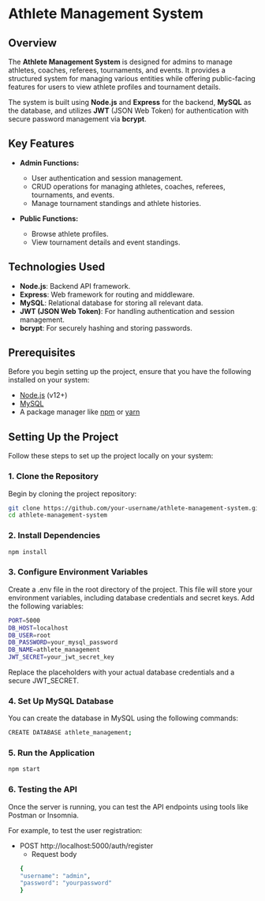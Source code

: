 # Athlete Management System

## Overview

The **Athlete Management System** is designed for admins to manage athletes, coaches, referees, tournaments, and events. It provides a structured system for managing various entities while offering public-facing features for users to view athlete profiles and tournament details.

The system is built using **Node.js** and **Express** for the backend, **MySQL** as the database, and utilizes **JWT** (JSON Web Token) for authentication with secure password management via **bcrypt**.

## Key Features

- **Admin Functions:**
  - User authentication and session management.
  - CRUD operations for managing athletes, coaches, referees, tournaments, and events.
  - Manage tournament standings and athlete histories.

- **Public Functions:**
  - Browse athlete profiles.
  - View tournament details and event standings.

## Technologies Used

- **Node.js**: Backend API framework.
- **Express**: Web framework for routing and middleware.
- **MySQL**: Relational database for storing all relevant data.
- **JWT (JSON Web Token)**: For handling authentication and session management.
- **bcrypt**: For securely hashing and storing passwords.

## Prerequisites

Before you begin setting up the project, ensure that you have the following installed on your system:

- [Node.js](https://nodejs.org/) (v12+)
- [MySQL](https://www.mysql.com/)
- A package manager like [npm](https://www.npmjs.com/) or [yarn](https://yarnpkg.com/)

## Setting Up the Project

Follow these steps to set up the project locally on your system:

### 1. Clone the Repository

Begin by cloning the project repository:

```bash
git clone https://github.com/your-username/athlete-management-system.git
cd athlete-management-system
```

### 2. Install Dependencies
```bash
npm install
```

### 3. Configure Environment Variables
Create a .env file in the root directory of the project. This file will store your environment variables, including database credentials and secret keys. Add the following variables:

```bash
PORT=5000
DB_HOST=localhost
DB_USER=root
DB_PASSWORD=your_mysql_password
DB_NAME=athlete_management
JWT_SECRET=your_jwt_secret_key
```

Replace the placeholders with your actual database credentials and a secure JWT_SECRET.


### 4. Set Up MySQL Database
You can create the database in MySQL using the following commands:

```bash
CREATE DATABASE athlete_management;
```

### 5. Run the Application

```bash
npm start
```

### 6. Testing the API
Once the server is running, you can test the API endpoints using tools like Postman or Insomnia.

For example, to test the user registration:
- POST http://localhost:5000/auth/register
    - Request body
    ``` bash
    {
  "username": "admin",
  "password": "yourpassword"
    }
    ```


